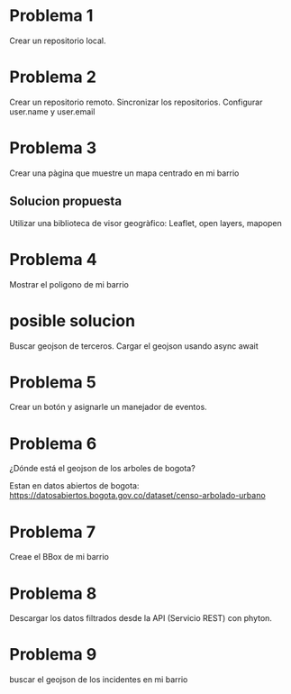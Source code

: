 # Problema 1 

Crear un repositorio local.

# Problema 2 
Crear un repositorio remoto.
Sincronizar los repositorios.
Configurar user.name  y user.email

# Problema  3 
Crear una pàgina que muestre un mapa centrado en mi barrio 
## Solucion propuesta
Utilizar una biblioteca de visor geogràfico: Leaflet, open layers, mapopen

#  Problema 4
Mostrar el poligono de mi barrio 

# posible solucion 
Buscar geojson de terceros.
Cargar el geojson usando async await

# Problema 5
Crear un botón y asignarle un manejador de eventos. 

# Problema 6
¿Dónde está el geojson de los arboles de bogota?

Estan en datos abiertos de bogota: https://datosabiertos.bogota.gov.co/dataset/censo-arbolado-urbano

# Problema 7 
Creae el BBox de mi barrio 

# Problema 8 
Descargar los datos filtrados desde la API (Servicio REST) con phyton. 

# Problema 9
buscar el geojson de los incidentes en mi barrio




